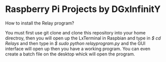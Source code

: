 # Raspberry Pi Projects by DGxInfinitY
How to install the Relay program?

You must first use git clone and clone this repository into your home directroy, then you will open up the LxTerminal in Raspbian and type in *$ cd Relays* and then type in *$ sudo python relayprogram.py* and the GUI interface will open up then you have a working program. You can even create a batch file on the desktop whick will open the program.
